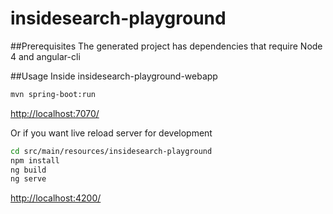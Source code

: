 # insidesearch-playground

##Prerequisites
The generated project has dependencies that require Node 4 and angular-cli

##Usage
Inside insidesearch-playground-webapp
```bash
mvn spring-boot:run
```
[http://localhost:7070/](http://localhost:7070/) 

Or if you want live reload server for development

```bash
cd src/main/resources/insidesearch-playground
npm install
ng build
ng serve
```
[http://localhost:4200/](http://localhost:4200/) 

